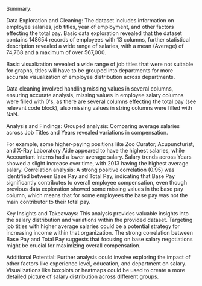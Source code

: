 Summary:

Data Exploration and Cleaning:
The dataset includes information on employee salaries, job titles, year of employment, and other factors effecting the total pay. Basic data exploration revealed that the dataset contains 148654 records of employees with 13 columns, further statistical description revealed a wide range of salaries, with a mean (Average) of 74,768 and a maximum of over 567,000.

Basic visualization revealed a wide range of job titles that were not suitable for graphs, titles will have to be grouped into departments for more accurate visualization of employee distribution across departments.

Data cleaning involved handling missing values in several columns, ensuring accurate analysis, missing values in employee salary columns were filled with 0's, as there are several columns effecting the total pay (see relevant code block), also missing values in string columns were filled with NaN.

Analysis and Findings:
Grouped analysis: Comparing average salaries across Job Titles and Years revealed variations in compensation.

For example, some higher-paying positions like Zoo Curator, Acupuncturist, and X-Ray Laboratory Aide appeared to have the highest salaries, while Accountant Interns had a lower average salary. Salary trends across Years showed a slight increase over time, with 2013 having the highest average salary. Correlation analysis: A strong positive correlation (0.95) was identified between Base Pay and Total Pay, indicating that Base Pay significantly contributes to overall employee compensation, even though previous data exploration showed some missing values in the base pay column, which means that for some employees the base pay was not the main contributor to their total pay.

Key Insights and Takeaways:
This analysis provides valuable insights into the salary distribution and variations within the provided dataset. Targeting job titles with higher average salaries could be a potential strategy for increasing income within that organization. The strong correlation between Base Pay and Total Pay suggests that focusing on base salary negotiations might be crucial for maximizing overall compensation.

Additional Potential:
Further analysis could involve exploring the impact of other factors like experience level, education, and department on salary. Visualizations like boxplots or heatmaps could be used to create a more detailed picture of salary distribution across different groups.

